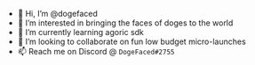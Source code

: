- 👋 Hi, I’m @dogefaced
- 👀 I’m interested in bringing the faces of doges to the world
- 🌱 I’m currently learning agoric sdk
- 💞️ I’m looking to collaborate on fun low budget micro-launches
- 📫 Reach me on Discord @ `DogeFaced#2755`

<!---
dogefaced/dogefaced is a ✨ special ✨ repository because its `README.md` (this file) appears on your GitHub profile.
You can click the Preview link to take a look at your changes.
--->
